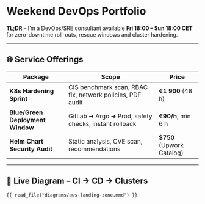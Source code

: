 # Weekend DevOps Portfolio

**TL;DR** – I’m a DevOps/SRE consultant available **Fri 18:00 – Sun 18:00 CET** for
zero-downtime roll-outs, rescue windows and cluster hardening.

---

## 🌐 Service Offerings

| Package | Scope | Price |
|---------|-------|-------|
| **K8s Hardening Sprint** | CIS benchmark scan, RBAC fix, network policies, PDF audit | **€1 900** (48 h) |
| **Blue/Green Deployment Window** | GitLab ➜ Argo ➜ Prod, safety checks, instant rollback | **€90/h**, min 6 h |
| **Helm Chart Security Audit** | Static analysis, CVE scan, recommendations | **$750** (Upwork Catalog) |

---

## 🚀 Live Diagram – CI → CD → Clusters

```mermaid
{{ read_file("diagrams/aws-landing-zone.mmd") }}
